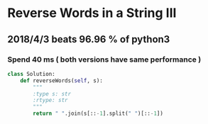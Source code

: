 # Reverse Words in a String III

## 2018/4/3 beats 96.96 % of python3
### Spend 40 ms ( both versions have same performance )
```python
class Solution:
    def reverseWords(self, s):
        """
        :type s: str
        :rtype: str
        """
        return " ".join(s[::-1].split(" ")[::-1])
```
